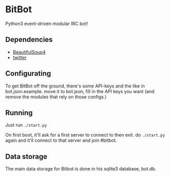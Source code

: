 # BitBot
Python3 event-driven modular IRC bot!

## Dependencies
* [BeautifulSoup4](https://pypi.python.org/pypi/beautifulsoup4/4.3.2)
* [twitter](https://pypi.python.org/pypi/twitter)

## Configurating
To get BitBot off the ground, there's some API-keys and the like in bot.json.example. move it to bot.json, fill in the API keys you want (and remove the modules that rely on those configs.)

## Running
Just run `./start.py`

On first boot, it'll ask for a first server to connect to then exit. do `./start.py` again and it'll connect to that server and join #bitbot.

## Data storage
The main data storage for Bitbot is done in his sqlite3 database, bot.db.
